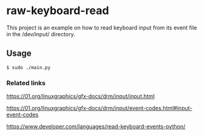 # raw-keyboard-read
This project is an example on how to read keyboard input from its event file in the /dev/input/ directory.

## Usage
```
$ sudo ./main.py
```

### Related links
https://01.org/linuxgraphics/gfx-docs/drm/input/input.html

https://01.org/linuxgraphics/gfx-docs/drm/input/event-codes.html#input-event-codes

https://www.developer.com/languages/read-keyboard-events-python/
